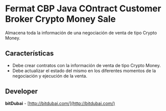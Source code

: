 # Fermat CBP Java COntract Customer Broker Crypto Money Sale

Almacena toda la información de una negociación de venta de tipo Crypto Money.

## Características
* Debe crear contratos con la información de venta de tipo Crypto Money.
 * Debe actualizar el estado del mismo en los diferentes momentos de la negociación y ejecución de la venta.

## Developer

**bitDubai** - [http://bitdubai.com/](http://bitdubai.com/)